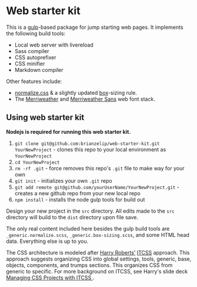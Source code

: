 # Web starter kit

This is a [gulp](http://gulpjs.com)-based package for jump starting web pages. It implements the following build tools:
- Local web server with livereload
- Sass compiler
- CSS autoprefixer
- CSS minifier
- Markdown compiler

Other features include:
- [normalize.css](https://github.com/necolas/normalize.css) & a slightly updated [box](https://github.com/mrmrs/box)-sizing rule.
- The [Merriweather](http://www.google.com/fonts/specimen/Merriweather) and [Merriweather Sans](http://www.google.com/fonts/specimen/Merriweather+Sans) web font stack.


## Using web starter kit

**Nodejs is required for running this web starter kit.**

1. `git clone git@github.com:brianzelip/web-starter-kit.git YourNewProject` - clones this repo to your local environment as `YourNewProject`
2. `cd YourNewProject`
3. `rm -rf .git` - force removes this repo's `.git` file to make way for your own
4. `git init` - initializes your own `.git` repo
5. `git add remote git@github.com/yourUserName/YourNewProject.git` - creates a new github repo from your new local repo
6. `npm install` - installs the node gulp tools for build out

Design your new project in the `src` directory. All edits made to the `src` directory will build to the `dist` directory upon file save.

The only real content included here besides the gulp build tools are `_generic.normalize.scss`, `_generic.box-sizing.scss`, and some HTML head data. Everything else is up to you.

The CSS architecture is modeled after [Harry Roberts'](http://csswizardry.com) [ITCSS](http://itcss.io) approach. This approach suggests organizing CSS into global settings, tools, generic, base, objects, components, and trumps sections. This organizes CSS from generic to specific. For more background on ITCSS, see Harry's slide deck [Managing CSS Projects with ITCSS ](https://speakerdeck.com/dafed/managing-css-projects-with-itcss).